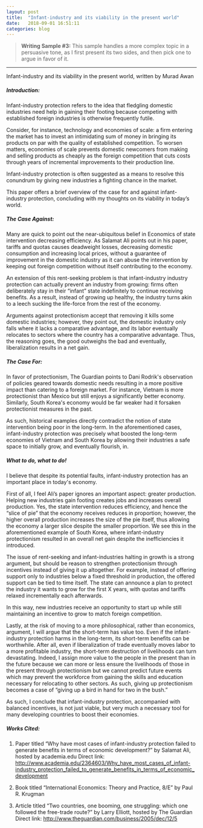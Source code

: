 ```yaml
---
layout: post
title:  "Infant-industry and its viability in the present world"
date:   2018-09-01 16:51:11
categories: blog
---
```



>**Writing Sample #3:** This sample handles a more complex topic in a persuasive tone, as I first present its two sides, and then pick one to argue in favor of it.

****

Infant-industry and its viability in the present world, written by Murad Awan

##### Introduction:

Infant-industry protection refers to the idea that fledgling domestic industries need help in gaining their footing because competing with established foreign industries is otherwise frequently futile.

Consider, for instance, technology and economies of scale: a firm entering the market has to invest an intimidating sum of money in bringing its products on par with the quality of established competition. To worsen matters, economies of scale prevents domestic newcomers from making and selling products as cheaply as the foreign competition that cuts costs through years of incremental improvements to their production line.

Infant-industry protection is often suggested as a means to resolve this conundrum by giving new industries a fighting chance in the market.

This paper offers a brief overview of the case for and against infant-industry protection, concluding with my thoughts on its viability in today’s world.

##### The Case Against:

Many are quick to point out the near-ubiquitous belief in Economics of state intervention decreasing efficiency. As Salamat Ali points out in his paper, tariffs and quotas causes deadweight losses, decreasing domestic consumption and increasing local prices, without a guarantee of improvement in the domestic industry as it can abuse the intervention by keeping out foreign competition without itself contributing to the economy. 

An extension of this rent-seeking problem is that infant-industry industry protection can actually prevent an industry from growing: firms often deliberately stay in their “infant” state indefinitely to continue receiving benefits. As a result, instead of growing up healthy, the industry turns akin to a leech sucking the life-force from the rest of the economy.

Arguments against protectionism accept that removing it kills some domestic industries; however, they point out, the domestic industry only falls where it lacks a comparative advantage, and its labor eventually relocates to sectors where the country has a comparative advantage. Thus, the reasoning goes, the good outweighs the bad and eventually, liberalization results in a net gain.

##### The Case For:

In favor of protectionism, The Guardian points to Dani Rodrik's observation of policies geared towards domestic needs resulting in a more positive impact than catering to a foreign market. For instance, Vietnam is more protectionist than Mexico but still enjoys a significantly better economy. Similarly, South Korea's economy would be far weaker had it forsaken protectionist measures in the past.

As such, historical examples directly contradict the notion of state intervention being poor in the long-term. In the aforementioned cases, infant-industry protection was precisely what boosted the long-term economies of Vietnam and South Korea by allowing their industries a safe space to initially grow, and eventually flourish, in.

##### What to do, what to do!

I believe that despite its potential faults, infant-industry protection has an important place in today's economy.

First of all, I feel Ali’s paper ignores an important aspect: greater production. Helping new industries gain footing creates jobs and increases overall production. Yes, the state intervention reduces efficiency, and hence the “slice of pie” that the economy receives reduces in proportion; however, the higher overall production increases the size of the pie itself, thus allowing the economy a larger slice despite the smaller proportion. We see this in the aforementioned example of South Korea, where infant-industry protectionism resulted in an overall net gain despite the inefficiencies it introduced.

The issue of rent-seeking and infant-industries halting in growth is a strong argument, but should be reason to strengthen protectionism through incentives instead of giving it up altogether. For example, instead of offering support only to industries below a fixed threshold in production, the offered support can be tied to time itself. The state can announce a plan to protect the industry it wants to grow for the first X years, with quotas and tariffs relaxed incrementally each afterwards.

In this way, new industries receive an opportunity to start up while still maintaining an incentive to grow to match foreign competition.

Lastly, at the risk of moving to a more philosophical, rather than economics, argument, I will argue that the short-term has value too. Even if the infant-industry protection harms in the long-term, its short-term benefits can be worthwhile. After all, even if liberalization of trade eventually moves labor to a more profitable industry, the short-term destruction of livelihoods can turn devastating. Indeed, I assign more value to the people in the present than in the future because we can more or less ensure the livelihoods of those in the present through protectionism but we cannot predict future events which may prevent the workforce from gaining the skills and education necessary for relocating to other sectors. As such, giving up protectionism becomes a case of “giving up a bird in hand for two in the bush.”

As such, I conclude that infant-industry protection, accompanied with balanced incentives, is not just viable, but very much a necessary tool for many developing countries to boost their economies.

##### Works Cited:

1. Paper titled “Why have most cases of infant-industry protection failed to generate benefits in terms of economic development?” by Salamat Ali, hosted by academia.edu
Direct link: http://www.academia.edu/2364603/Why_have_most_cases_of_infant-industry_protection_failed_to_generate_benefits_in_terms_of_economic_development

2. Book titled “International Economics: Theory and Practice, 8/E” by Paul R. Krugman

3. Article titled “Two countries, one booming, one struggling: which one followed the free-trade route?” by Larry Elliott, hosted by The Guardian
Direct link: http://www.theguardian.com/business/2005/dec/12/5
